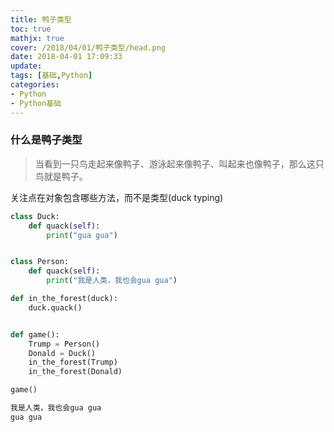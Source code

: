 ```yaml
---
title: 鸭子类型
toc: true
mathjx: true
cover: /2018/04/01/鸭子类型/head.png
date: 2018-04-01 17:09:33
update:
tags: [基础,Python]
categories:
- Python
- Python基础
---
```

### 什么是鸭子类型
> 当看到一只鸟走起来像鸭子、游泳起来像鸭子、叫起来也像鸭子，那么这只鸟就是鸭子。

关注点在对象包含哪些方法，而不是类型(duck typing)
~~~python
class Duck:
    def quack(self):
        print("gua gua")


class Person:
    def quack(self):
        print("我是人类，我也会gua gua")

def in_the_forest(duck):
    duck.quack()


def game():
    Trump = Person()
    Donald = Duck()
    in_the_forest(Trump)
    in_the_forest(Donald)

game()
~~~

~~~Python
我是人类，我也会gua gua
gua gua
~~~
